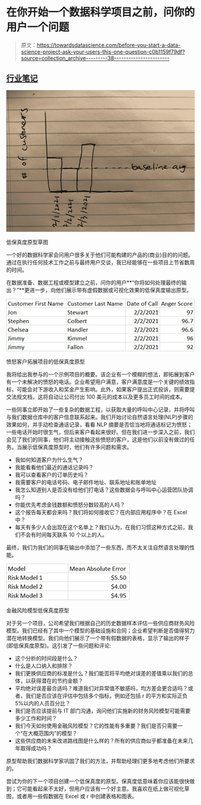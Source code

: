 # 在你开始一个数据科学项目之前，问你的用户一个问题

> 原文：<https://towardsdatascience.com/before-you-start-a-data-science-project-ask-your-users-this-one-question-c0b1159f79df?source=collection_archive---------38----------------------->

## [行业笔记](https://towardsdatascience.com/tagged/notes-from-industry)

![](img/f92f468fe60f97c96ade6a0f10352c31.png)

低保真度原型草图

一个好的数据科学家会问用户很多关于他们可能构建的产品的(商业)目的的问题。通过在执行任何技术工作之前与最终用户交谈，我已经能够在一些项目上节省数周的时间。

在数据准备、数据工程或模型建立之前，问你的用户**“你将如何处理最终的输出？”**更进一步，向他们展示带有虚假数据或可视化效果的低保真度输出原型。

![](img/53bc885a46936ca728c3921132ac7141.png)

愤怒客户拓展项目的低保真度原型

我将给出我参与的一个示例项目的概要。该企业有一个模糊的想法，即拓展到客户有一个未解决的愤怒的电话。企业希望用户满意，客户满意度是一个关键的绩效指标，可能会对下游收入和奖金产生影响。此外，如果客户提出正式投诉，则需要提交法规文档，这将自动让公司付出 100 美元的成本以及更多员工时间的成本。

一些同事立即开始了一些复杂的数据工程，以获取大量的呼叫中心记录，并将呼叫与我们数据仓库中的客户信息联系起来。我们开始讨论自然语言处理(NLP)步骤的效果如何，并手动检查通话记录，看看 NLP 摘要是否恰当地将通话标记为愤怒；一些电话开始时很生气，但后来客户看起来很好。但在我们进一步深入之前，我们会见了我们的同事，他们将主动接触这些愤怒的客户，这是他们以前没有做过的任务。当展示低保真度原型时，他们有许多问题和需求。

*   我如何知道客户为什么生气？
*   我能看看他们最近的通话记录吗？
*   我可以查看客户的订单历史吗？
*   我需要客户的电话号码、电子邮件地址、联系地址和账单地址
*   我怎么知道别人是否没有给他们打电话？这些数据会与呼叫中心运营团队协调吗？
*   你能优先考虑金钱数额和愤怒分数较高的人吗？
*   这个报告每天都会来吗？我们将如何接收它？在内部应用程序中？在 Excel 中？
*   每天有多少人会出现在这个名单上？我们认为，在我们习惯这种方式之前，我们不会有时间每天联系 10 个以上的人。

最终，我们为我们的同事在输出中添加了一些东西，而不太关注自然语言处理的性能。

![](img/e57170254ba9eebe1b12ea2a6b5d9dae.png)

金融风险模型低保真度原型

对于另一个项目，公司希望我们根据自己的历史数据样本评估一些供应商财务风险模型。我们已经有了其中一个模型的基础设施和合同；企业希望判断是否值得努力潜在地转换模型。我们向他们展示了一个带有假数据的表格，显示了输出的样子(即低保真度原型)。这引发了一些问题和评论:

*   这个分析的时间段是什么？
*   什么是人口纳入和排除？
*   我们更换供应商的标准是什么？我们能否将平均绝对误差的差值乘以我们的总体，以获得潜在的节约金额？
*   平均绝对误差最合适吗？难道我们对异常值不敏感吗，均方差会更合适吗？或者，我们是否应该在评估中包括多个指标，例如还包括 r 的平方和实际正负 5%以内的人员百分比？
*   我们是否应该提前与 IT 部门沟通，询问他们实施新的财务风险模型可能需要多少工作和时间？
*   我们今天如何使用金融风险模型？它的性能有多重要？我们是否只需要一个“在大概范围内”的模型？
*   这些供应商的未来改进路线图是什么样的？所有的供应商似乎都准备在未来几年取得成功吗？

原型帮助我们数据科学家巩固了我们的方法，并帮助经理们更多地考虑他们所要求的。

尝试为你的下一个项目创建一个低保真度的原型。保真度低意味着你应该能很快做到；它可能看起来不太好，但用户应该有一个好主意。我喜欢在纸上做可视化草图，或者用一些假数据在 Excel 或 r 中创建表格和图表。
